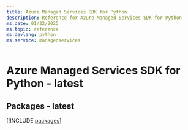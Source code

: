 ```yaml
---
title: Azure Managed Services SDK for Python
description: Reference for Azure Managed Services SDK for Python
ms.date: 01/22/2025
ms.topic: reference
ms.devlang: python
ms.service: managedservices
---
```

# Azure Managed Services SDK for Python - latest
## Packages - latest
[!INCLUDE [packages](managed-services-index.md)]